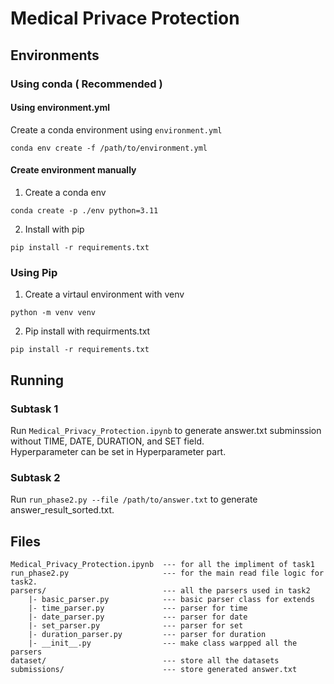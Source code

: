# Medical Privace Protection  
  
## Environments  
  
### Using conda ( Recommended )  

#### Using environment.yml
Create a conda environment using `environment.yml`  
```  
conda env create -f /path/to/environment.yml  
```  

#### Create environment manually
1. Create a conda env
```
conda create -p ./env python=3.11
```
2. Install with pip
```
pip install -r requirements.txt
```

  
### Using Pip   
1. Create a virtaul environment with venv  
```  
python -m venv venv  
```  
2. Pip install with requirments.txt  
```  
pip install -r requirements.txt  
```  

## Running   

### Subtask 1  
  
Run `Medical_Privacy_Protection.ipynb` to generate answer.txt subminssion without TIME, DATE, DURATION, and SET field.  
Hyperparameter can be set in Hyperparameter part.  

### Subtask 2

Run `run_phase2.py --file /path/to/answer.txt` to generate answer_result_sorted.txt.  

## Files  

```
Medical_Privacy_Protection.ipynb  --- for all the impliment of task1
run_phase2.py                     --- for the main read file logic for task2.
parsers/                          --- all the parsers used in task2
    |- basic_parser.py            --- basic parser class for extends
    |- time_parser.py             --- parser for time
    |- date_parser.py             --- parser for date
    |- set_parser.py              --- parser for set
    |- duration_parser.py         --- parser for duration
    |- __init__.py                --- make class warpped all the parsers
dataset/                          --- store all the datasets
submissions/                      --- store generated answer.txt

```